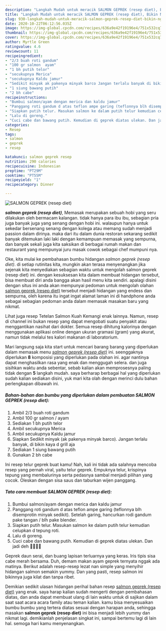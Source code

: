 ```yaml
---
description: "Langkah Mudah untuk meracik SALMON GEPREK (resep diet), Bikin Ngiler"
title: "Langkah Mudah untuk meracik SALMON GEPREK (resep diet), Bikin Ngiler"
slug: 930-langkah-mudah-untuk-meracik-salmon-geprek-resep-diet-bikin-ngiler
date: 2020-10-22T06:12:56.035Z
image: https://img-global.cpcdn.com/recipes/636a9e42f19196e4/751x532cq70/salmon-geprek-resep-diet-foto-resep-utama.jpg
thumbnail: https://img-global.cpcdn.com/recipes/636a9e42f19196e4/751x532cq70/salmon-geprek-resep-diet-foto-resep-utama.jpg
cover: https://img-global.cpcdn.com/recipes/636a9e42f19196e4/751x532cq70/salmon-geprek-resep-diet-foto-resep-utama.jpg
author: Myrtle Green
ratingvalue: 4.6
reviewcount: 11
recipeingredient:
- "2/3 buah roti gandum"
- "100 gr salmon  ayam"
- "1 bh putih telor"
- "secukupnya Merica"
- "secukupnya Kaldu jamur"
- "Sedikit minyak ak pakenya minyak barco Jangan terlalu banyak di bikin kaya d grill aja"
- "1 siung bawang putih"
- "2 bh cabe"
recipeinstructions:
- "Bumbui salmon/ayam dengan merica dan kaldu jamur"
- "Panggang roti gandum d atas teflon ampe garing (teflonnya blh disemprotin minyak sedikit). Setelah garing, hancurkan rodi gandum pake tangan / blh pake blender."
- "Siapkan putih telur. Masukan salmon ke dalam putih telur kemudian celupkan d tepung roti."
- "Lalu di goreng."
- "Cuci cabe dan bawang putih. Kemudian di geprek diatas ulekan. Dan jadi deh ✌🏻👌🏻"
categories:
- Resep
tags:
- salmon
- geprek
- resep

katakunci: salmon geprek resep 
nutrition: 290 calories
recipecuisine: Indonesian
preptime: "PT29M"
cooktime: "PT55M"
recipeyield: "1"
recipecategory: Dinner

---
```



![SALMON GEPREK (resep diet)](https://img-global.cpcdn.com/recipes/636a9e42f19196e4/751x532cq70/salmon-geprek-resep-diet-foto-resep-utama.jpg)

<b><i>salmon geprek (resep diet)</i></b>, Memasak merupakan sebuah hobi yang seru dilakukan oleh bermacam kalangan. tidak hanya para ibu ibu, sebagian pria juga banyak juga yang senang dengan hobi ini. walaupun hanya untuk sekedar bersenang senang dengan kolega atau memang sudah menjadi passion dalam dirinya. maka dari itu dalam dunia restoran sekarang sedikit banyak ditemukan laki laki dengan kemampuan memasak yang sempurna, dan banyak sekali juga kita saksikan di berbagai rumah makan dan restaurant yang mempunyai juru masak cowok sebagai chef mumpuni nya.

Oke, kita mulai ke pembahasan bumbu hidangan <i>salmon geprek (resep diet)</i>. di setiap rutinitas kita, mungkin akan terasa menyenangkan jika sejenak kita menyediakan sebagian waktu untuk mengolah salmon geprek (resep diet) ini. dengan kesuksesan kita dalam membuat hidangan tersebut, bisa membuat diri anda bangga akan hasil menu kita sendiri. apalagi disini dengan situs ini anda akan mempunyai pedoman untuk mengolah olahan <u>salmon geprek (resep diet)</u> tersebut menjadi hidangan yang endess dan sempurna, oleh karena itu ingat ingat alamat laman ini di handphone anda sebagai sebagian pedoman anda dalam memasak masakan baru yang nikmat.

Lihat juga resep Tetelan Salmon Kuah Kemangi enak lainnya. Namun, resep di channel ini bukan resep yang dapat mengobati suatu penyakit atau menggantikan nasihat dari dokter. Semua resep dihitung kalorinya dengan menggunakan aplikasi online dengan ukuran gramasi (gram) yang akurat, namun tidak melalui tes kalori makanan di laboratorium.


Mari langsung saja kita start untuk mencari barang barang yang diperlukan dalam memasak menu <u><i>salmon geprek (resep diet)</i></u> ini. seenggaknya diperlukan <b>8</b> komposisi yang diperlukan pada olahan ini. agar nantinya dapat menghasilkan rasa yang enak dan menggugah selera. dan juga sisihkan waktu anda sebentar, sebab kalian akan memprosesnya paling tidak dengan <b>5</b> langkah mudah. saya berharap berbagai hal yang diperlukan sudah kalian sediakan disini, yuk mari kita olah dengan merinci dulu bahan perlengkapan dibawah ini.

<!--inarticleads1-->

##### Bahan-bahan dan bumbu yang diperlukan dalam pembuatan SALMON GEPREK (resep diet):

1. Ambil 2/3 buah roti gandum
1. Ambil 100 gr salmon / ayam
1. Sediakan 1 bh putih telor
1. Ambil secukupnya Merica
1. Ambil secukupnya Kaldu jamur
1. Siapkan Sedikit minyak (ak pakenya minyak barco). Jangan terlalu banyak, di bikin kaya d grill aja
1. Sediakan 1 siung bawang putih
1. Gunakan 2 bh cabe


Ini resep telur geprek buat kamu! Nah, kali ini tidak ada salahnya mencoba resep yang pernah viral, yaitu telur geprek. Empuknya telur, krispinya tepung yang membalurinya serta pedasnya sambal menjadi pilihan yang cocok. Oleskan dengan sisa saus dan taburkan wijen panggang. 

<!--inarticleads2-->

##### Tata cara membuat SALMON GEPREK (resep diet):

1. Bumbui salmon/ayam dengan merica dan kaldu jamur
1. Panggang roti gandum d atas teflon ampe garing (teflonnya blh disemprotin minyak sedikit). Setelah garing, hancurkan rodi gandum pake tangan / blh pake blender.
1. Siapkan putih telur. Masukan salmon ke dalam putih telur kemudian celupkan d tepung roti.
1. Lalu di goreng.
1. Cuci cabe dan bawang putih. Kemudian di geprek diatas ulekan. Dan jadi deh ✌🏻👌🏻


Geprek daun serai, dan buang lapisan terluarnya yang keras. Iris tipis sisa cabe merah bersama. Duh, demam makan ayam geprek ternyata nggak ada matinya. Berikut adalah resep-resep lezat nan simple yang menyihir hidangan salmon semakin yummy. Dan yang pasti, resep salmon ini bikinnya juga kilat dan tanpa ribet. 

Demikian sedikit ulasan hidangan perihal bahan resep <u>salmon geprek (resep diet)</u> yang enak. saya harap kalian sudah mengerti dengan pembahasan diatas, dan anda dapat membuat ulang di lain waktu untuk di sajikan dalam saat saat acara acara family atau teman kalian. kamu bisa menyesuaikan bumbu bumbu yang tertera diatas sesuai dengan harapan anda, sehingga masakan <b>salmon geprek (resep diet)</b> ini bisa menjadi lebih yummy dan nikmat lagi. demikianlah penjelasan singkat ini, sampai bertemu lagi di lain hal. semoga hari kamu menyenangkan.
